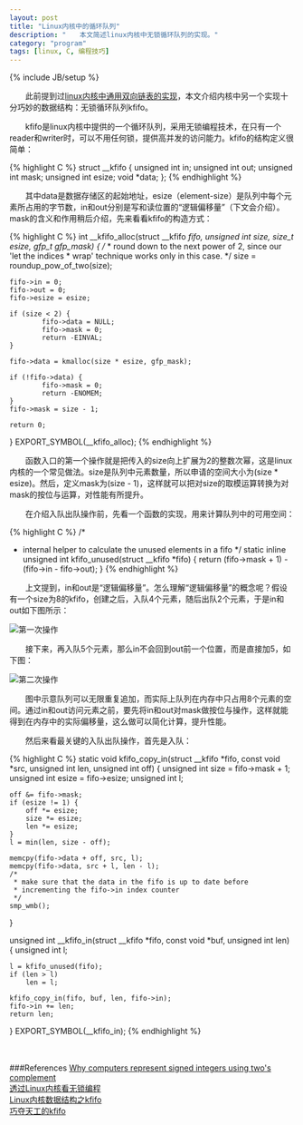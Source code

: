 ```yaml
---
layout: post
title: "Linux内核中的循环队列"
description: "　　本文简述linux内核中无锁循环队列的实现。"
category: "program"
tags: [linux, C, 编程技巧]
---
```

{% include JB/setup %}

　　此前提到过[linux内核中通用双向链表的实现](http://cration.rcstech.org/program/2014/01/17/linux-list/)，本文介绍内核中另一个实现十分巧妙的数据结构：无锁循环队列kfifo。

　　kfifo是linux内核中提供的一个循环队列，采用无锁编程技术，在只有一个reader和writer时，可以不用任何锁，提供高并发的访问能力。kfifo的结构定义很简单：

{% highlight C %}
struct __kfifo {
        unsigned int        in;
        unsigned int        out;
        unsigned int        mask;
        unsigned int        esize;
        void                *data;
};
{% endhighlight %}

　　其中data是数据存储区的起始地址，esize（element-size）是队列中每个元素所占用的字节数，in和out分别是写和读位置的“逻辑偏移量”（下文会介绍）。mask的含义和作用稍后介绍，先来看看kfifo的构造方式：

{% highlight C %}
int __kfifo_alloc(struct __kfifo *fifo, unsigned int size,
                size_t esize, gfp_t gfp_mask)
{
    /*
     * round down to the next power of 2, since our 'let the indices
     * wrap' technique works only in this case.
     */
    size = roundup_pow_of_two(size);

    fifo->in = 0;
    fifo->out = 0;
    fifo->esize = esize;

    if (size < 2) {
            fifo->data = NULL;
            fifo->mask = 0;
            return -EINVAL;
    }

    fifo->data = kmalloc(size * esize, gfp_mask);

    if (!fifo->data) {
            fifo->mask = 0;
            return -ENOMEM;
    }
    fifo->mask = size - 1;

    return 0;
}
EXPORT_SYMBOL(__kfifo_alloc);
{% endhighlight %}

　　函数入口的第一个操作就是把传入的size向上扩展为2的整数次幂，这是linux内核的一个常见做法。size是队列中元素数量，所以申请的空间大小为(size * esize)。然后，定义mask为(size - 1)，这样就可以把对size的取模运算转换为对mask的按位与运算，对性能有所提升。

　　在介绍入队出队操作前，先看一个函数的实现，用来计算队列中的可用空间：

{% highlight C %}
/*
 * internal helper to calculate the unused elements in a fifo
 */
static inline unsigned int kfifo_unused(struct __kfifo *fifo)
{
    return (fifo->mask + 1) - (fifo->in - fifo->out);
}
{% endhighlight %}

　　上文提到，in和out是“逻辑偏移量”。怎么理解“逻辑偏移量”的概念呢？假设有一个size为8的kfifo，创建之后，入队4个元素，随后出队2个元素，于是in和out如下图所示：

![第一次操作]({{site.img_path}}/linux_kfifo1.png)

　　接下来，再入队5个元素，那么in不会回到out前一个位置，而是直接加5，如下图：

![第二次操作]({{site.img_path}}/linux_kfifo2.png)

　　图中示意队列可以无限重复追加，而实际上队列在内存中只占用8个元素的空间。通过in和out访问元素之前，要先将in和out对mask做按位与操作，这样就能得到在内存中的实际偏移量，这么做可以简化计算，提升性能。

　　然后来看最关键的入队出队操作，首先是入队：

{% highlight C %}
static void kfifo_copy_in(struct __kfifo *fifo, const void *src, unsigned int len, unsigned int off)
{
    unsigned int size = fifo->mask + 1;
    unsigned int esize = fifo->esize;
    unsigned int l;

    off &= fifo->mask;
    if (esize != 1) {
        off *= esize;
        size *= esize;
        len *= esize;
    }
    l = min(len, size - off);

    memcpy(fifo->data + off, src, l);
    memcpy(fifo->data, src + l, len - l);
    /*
     * make sure that the data in the fifo is up to date before
     * incrementing the fifo->in index counter
     */
    smp_wmb();
}

unsigned int __kfifo_in(struct __kfifo *fifo,
                const void *buf, unsigned int len)
{
    unsigned int l;

    l = kfifo_unused(fifo);
    if (len > l)
        len = l;

    kfifo_copy_in(fifo, buf, len, fifo->in);
    fifo->in += len;
    return len;
}
EXPORT_SYMBOL(__kfifo_in);
{% endhighlight %}

　　

###References
[Why computers represent signed integers using two's complement](http://igoro.com/archive/why-computers-represent-signed-integers-using-twos-complement/)  
[透过Linux内核看无锁编程](http://www.ibm.com/developerworks/cn/linux/l-cn-lockfree/index.html?ca=dat-cn-0121)  
[Linux内核数据结构之kfifo](http://www.cnblogs.com/Anker/p/3481373.html)  
[巧夺天工的kfifo](http://blog.csdn.net/linyt/article/details/5764312)
